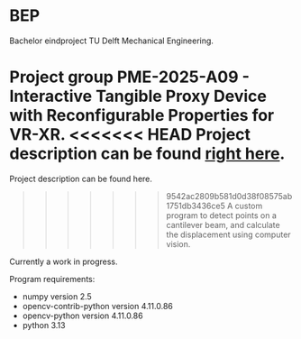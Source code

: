 # BEP

Bachelor eindproject TU Delft Mechanical Engineering. 

Project group PME-2025-A09 - Interactive Tangible Proxy Device with Reconfigurable Properties for VR-XR.
<<<<<<< HEAD
Project description can be found [right here](./Project/02_CDM_Interactive%20Tangible%20Proxy%20Device%20with%20Reconfigurable%20Properties%20for%20VR-XR.pdf).
=======

Project description can be found here.

>>>>>>> 9542ac2809b581d0d38f08575ab1751db3436ce5
A custom program to detect points on a cantilever beam, and calculate the displacement using computer vision.

Currently a work in progress.


Program requirements:
- numpy version 2.5
- opencv-contrib-python version 4.11.0.86
- opencv-python version 4.11.0.86
- python 3.13

